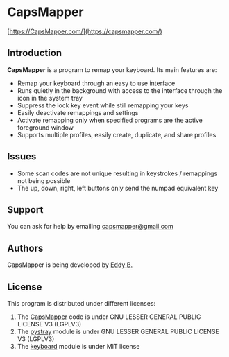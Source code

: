 # CapsMapper
[https://CapsMapper.com/](https://capsmapper.com/)

## Introduction

**CapsMapper** is a program to remap your keyboard. Its main features are:

* Remap your keyboard through an easy to use interface
* Runs quietly in the background with access to the interface through the icon in the system tray
* Suppress the lock key event while still remapping your keys
* Easily deactivate remappings and settings
* Activate remapping only when specified programs are the active foreground window
* Supports multiple profiles, easily create, duplicate, and share profiles

## Issues

* Some scan codes are not unique resulting in keystrokes / remappings not being possible
* The up, down, right, left buttons only send the numpad equivalent key

## Support

You can ask for help by emailing capsmapper@gmail.com

## Authors

CapsMapper is being developed by [Eddy B.](https://github.com/Bredicus)

## License

This program is distributed under different licenses:

1. The [CapsMapper](https://github.com/Bredicus/CapsMapper) code is under GNU LESSER GENERAL PUBLIC LICENSE V3 (LGPLV3)
2. The [pystray](https://pypi.org/project/pystray/) module is under GNU LESSER GENERAL PUBLIC LICENSE V3 (LGPLV3)
3. The [keyboard](https://pypi.org/project/keyboard/) module is under MIT license
